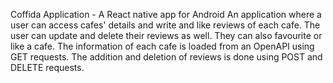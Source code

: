 Coffida Application - A React native app for Android
An application where a user can access cafes' details and write and like reviews of each cafe. The user can update and delete their reviews as well. They can also favourite or like a cafe.
The information of each cafe is loaded from an OpenAPI using GET requests. The addition and deletion of reviews is done using POST and DELETE requests.
